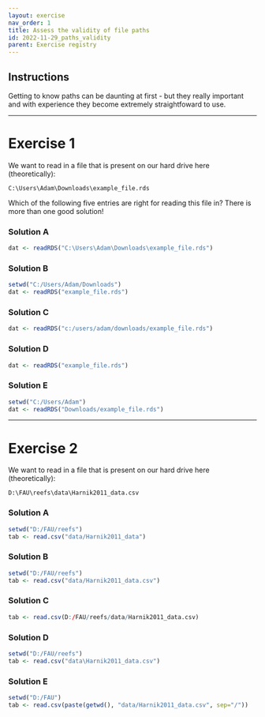 ```yaml
---
layout: exercise 
nav_order: 1
title: Assess the validity of file paths
id: 2022-11-29_paths_validity
parent: Exercise registry
---
```


## Instructions

Getting to know paths can be daunting at first - but they really important and with experience they become extremely straightfoward to use.  

* * *

# Exercise 1

We want to read in a file that is present on our hard drive here (theoretically):

```
C:\Users\Adam\Downloads\example_file.rds
```

Which of the following five entries are right for reading this file in? There is more than one good solution!

### Solution A

```R
dat <- readRDS("C:\Users\Adam\Downloads\example_file.rds")
```

### Solution B

```R
setwd("C:/Users/Adam/Downloads")
dat <- readRDS("example_file.rds")
```

### Solution C

```R
dat <- readRDS("c:/users/adam/downloads/example_file.rds")
```

### Solution D

```R
dat <- readRDS("example_file.rds")
```

### Solution E

```R
setwd("C:/Users/Adam")
dat <- readRDS("Downloads/example_file.rds")
```

* * *

# Exercise 2 

We want to read in a file that is present on our hard drive here (theoretically):

```
D:\FAU\reefs\data\Harnik2011_data.csv
```


### Solution A 

```R
setwd("D:/FAU/reefs")
tab <- read.csv("data/Harnik2011_data")
```

### Solution B

```R
setwd("D:/FAU/reefs")
tab <- read.csv("data/Harnik2011_data.csv")
```

### Solution C

```R
tab <- read.csv(D:/FAU/reefs/data/Harnik2011_data.csv)
```

### Solution D

```R
setwd("D:/FAU/reefs")
tab <- read.csv("data\Harnik2011_data.csv")
```

### Solution E

```R
setwd("D:/FAU")
tab <- read.csv(paste(getwd(), "data/Harnik2011_data.csv", sep="/"))
```

